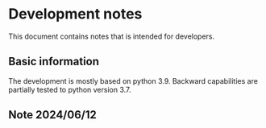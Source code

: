 # Development notes
This document contains notes that is intended for developers.

## Basic information
The development is mostly based on python 3.9. Backward capabilities are partially tested to python version 3.7.

## Note 2024/06/12